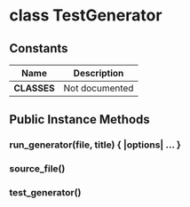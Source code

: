 # class TestGenerator [](#class-TestGenerator) [](#top)
## Constants
| Name | Description |
| ---- | ----------- |
| **CLASSES[](#CLASSES)** | Not documented |
## Public Instance Methods
### run_generator(file, title) { |options| ... } [](#method-i-run_generator)
### source_file() [](#method-i-source_file)
### test_generator() [](#method-i-test_generator)
